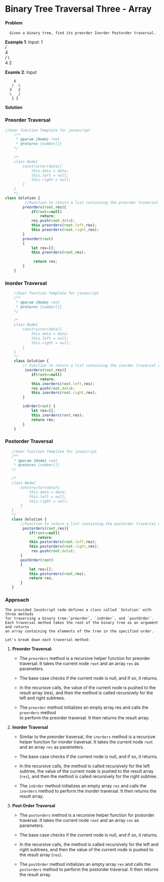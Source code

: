 # Binary Tree Traversal Three - Array
#### Problem
      Given a binary tree, find its preorder Inorder Postorder traversal.  
**Example 1**:
    Input:
            1      
          /          
        4    
      /    \   
    4       2

**Examle 2**:
    Input
    
        6
       /  \
      3   2
      \   / 
       1 2        
 
 **Solution** 
### Preorder Traversal
```javascript  
//User function Template for javascript
    /**
     * @param {Node} root
     * @returns {number[]}
    */

    /*
    class Node{
        constructor(data){
            this.data = data;
            this.left = null;
            this.right = null;
        }
    }
    */   
class Solution {
         //Function to return a list containing the preorder traversal of the tree.
        preorders(root,res){
            if(root==null)
                return;
            res.push(root.data);
            this.preorders(root.left,res);
            this.preorders(root.right,res);
        }
        preorder(root)
        {
            let res=[];
            this.preorders(root,res);
        
             return res;
        }
    }
```
 
### Inorder Traversal
```javascript  
    //User function Template for javascript
    /**
     * @param {Node} root
     * @returns {number[]}
    */

    /*
    class Node{
        constructor(data){
            this.data = data;
            this.left = null;
            this.right = null;
        }
    }
    */   
    class Solution {
        // Function to return a list containing the inorder traversal of the tree.
         inorders(root,res){
            if(root==null)
                return;
            this.inorders(root.left,res);    
            res.push(root.data);
            this.inorders(root.right,res);
        }

        inOrder(root) {
            let res=[];
            this.inorders(root,res);
            return res;
        }
    } 
 ```

 ### Postorder Traversal
 ```javascript       
    //User function Template for javascript
    /**
     * @param {Node} root
     * @returns {number[]}
    */

    /*
    class Node{
        constructor(data){
            this.data = data;
            this.left = null;
            this.right = null;
        }
    }
    */   
    class Solution {
        //Function to return a list containing the postorder traversal of the tree.
         postorders(root,res){
            if(root==null)
                return;
            this.postorders(root.left,res);    
            this.postorders(root.right,res);
             res.push(root.data);
        }
        postOrder(root)
        {
            let res=[];
            this.postorders(root,res);
            return res;
        }
    }
```
### Approach
    The provided JavaScript code defines a class called `Solution` with three methods 
    for traversing a binary tree:`preorder`, `inOrder`, and `postOrder`. 
    Each traversal method takes the root of the binary tree as an argument and returns
    an array containing the elements of the tree in the specified order.

    Let's break down each traversal method:
    
1. **Preorder Traversal**:
       
    - The `preorders` method is a recursive helper function for preorder traversal. 
            It takes the current node `root` and an array `res` as parameters.
    
    - The base case checks if the current node is null, and if so, it returns.
    
    - In the recursive calls, the value of the current node is pushed to the result array (res),
         and then the method is called recursively for the left and right subtrees.
    
    - The `preorder` method initializes an empty array res and calls the `preorders` method  
        to perform the preorder traversal. It then returns the result array.

2. **Inorder Traversal**
       
    - Similar to the preorder traversal, the `inorders` method is a recursive helper function
         for inorder traversal. It takes the current node `root` and an array `res` as parameters.
    
    - The base case checks if the current node is null, and if so, it returns.
    
    - In the recursive calls, the method is called recursively for the left subtree, 
        the value of the current node is pushed to the result array (`res`), and then the
         method is called recursively for the right subtree.
    
    - The `inOrder` method initializes an empty array `res` and calls the `inorders` method 
        to perform the inorder traversal. It then returns the result array.

3. **Post Order Traversal** 
        
    - The `postorders` method is a recursive helper function for postorder traversal. 
        It takes the current node `root` and an array `res` as parameters.
   
    - The base case checks if the current node is null, and if so, it returns.
   
    - In the recursive calls, the method is called recursively for the left and right subtrees,
         and then the value of the current node is pushed to the result array (`res`).
   
    - The `postOrder` method initializes an empty array `res` and calls the `postorders` method 
        to perform the postorder traversal. It then returns the result array.   

